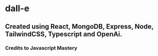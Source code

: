 # dall-e
## Created using React, MongoDB, Express, Node, TailwindCSS, Typescript and OpenAi.
### Credits to Javascript Mastery
